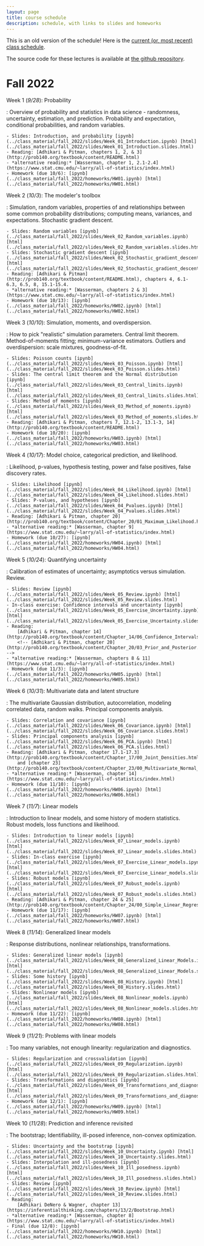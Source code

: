 ```yaml
---
layout: page
title: course schedule
description: schedule, with links to slides and homeworks
---
```


This is an old version of the schedule!
Here is the [current (or, most recent) class schedule](schedule.html).

The source code for these lectures is available at
[the github repository](https://github.com/UOdsci/dsci345/).

# Fall 2022

Week 1 (*9/28*): Probability

: Overview of probability and statistics in data science -
    randomness, uncertainty, estimation, and prediction.
    Probability and expectation, conditional probabilities,
    and random variables.

    - Slides: Introduction, and probability [ipynb](../class_material/fall_2022/slides/Week_01_Introduction.ipynb) [html](../class_material/fall_2022/slides/Week_01_Introduction.slides.html)
    - Reading: [Adhikari & Pitman, chapters 1, 2, & 3](http://prob140.org/textbook/content/README.html)
    - *alternative reading:* [Wasserman, chapter 1, 2.1-2.4](https://www.stat.cmu.edu/~larry/all-of-statistics/index.html)
    - Homework (due 10/6): [ipynb](../class_material/fall_2022/homeworks/HW01.ipynb) [html](../class_material/fall_2022/homeworks/HW01.html)

Week 2 (*10/3*): The modeler's toolbox

: Simulation, random variables, properties of and relationships between
    some common probability distributions; computing means,
    variances, and expectations. Stochastic gradient descent.

    - Slides: Random variables [ipynb](../class_material/fall_2022/slides/Week_02_Random_variables.ipynb) [html](../class_material/fall_2022/slides/Week_02_Random_variables.slides.html)
    - Slides: Stochastic gradient descent [ipynb](../class_material/fall_2022/slides/Week_02_Stochastic_gradient_descent.ipynb) [html](../class_material/fall_2022/slides/Week_02_Stochastic_gradient_descent.slides.html)
    - Reading: [Adhikari & Pitman](http://prob140.org/textbook/content/README.html), chapters 4, 6.1-6.3, 6.5, 8, 15.1-15.4.
    - *alternative reading:* [Wasserman, chapters 2 & 3](https://www.stat.cmu.edu/~larry/all-of-statistics/index.html)
    - Homework (due 10/13): [ipynb](../class_material/fall_2022/homeworks/HW02.ipynb) [html](../class_material/fall_2022/homeworks/HW02.html)

Week 3 (*10/10*): Simulation, moments, and overdispersion.

: How to pick "realistic" simulation parameters.
    Central limit theorem.
    Method-of-moments fitting; minimum-variance estimators.
    Outliers and overdispersion: scale mixtures, goodness-of-fit.

    - Slides: Poisson counts [ipynb](../class_material/fall_2022/slides/Week_03_Poisson.ipynb) [html](../class_material/fall_2022/slides/Week_03_Poisson.slides.html)
    - Slides: The central limit theorem and the Normal distribution [ipynb](../class_material/fall_2022/slides/Week_03_Central_limits.ipynb) [html](../class_material/fall_2022/slides/Week_03_Central_limits.slides.html)
    - Slides: Method of moments [ipynb](../class_material/fall_2022/slides/Week_03_Method_of_moments.ipynb) [html](../class_material/fall_2022/slides/Week_03_Method_of_moments.slides.html)
    - Reading: [Adhikari & Pitman, chapters 7, 12.1-2, 13.1-3, 14](http://prob140.org/textbook/content/README.html)
    - Homework (due 10/20): [ipynb](../class_material/fall_2022/homeworks/HW03.ipynb) [html](../class_material/fall_2022/homeworks/HW03.html)

Week 4 (*10/17*): Model choice, categorical prediction, and likelihood.

: Likelihood, p-values, hypothesis testing, power and false positives,
    false discovery rates.

    - Slides: Likelihood [ipynb](../class_material/fall_2022/slides/Week_04_Likelihood.ipynb) [html](../class_material/fall_2022/slides/Week_04_Likelihood.slides.html)
    - Slides: P-values, and hypotheses [ipynb](../class_material/fall_2022/slides/Week_04_Pvalues.ipynb) [html](../class_material/fall_2022/slides/Week_04_Pvalues.slides.html)
    - Reading: [Adhikari & Pitman, chapter 20](http://prob140.org/textbook/content/Chapter_20/01_Maximum_Likelihood.html)
    - *alternative reading:* [Wasserman, chapter 9](https://www.stat.cmu.edu/~larry/all-of-statistics/index.html)
    - Homework (due 10/27): [ipynb](../class_material/fall_2022/homeworks/HW04.ipynb) [html](../class_material/fall_2022/homeworks/HW04.html)

Week 5 (*10/24*): Quantifying uncertainty

: Calibration of estimates of uncertainty;
    asymptotics versus simulation. Review.

    - Slides: Review [ipynb](../class_material/fall_2022/slides/Week_05_Review.ipynb) [html](../class_material/fall_2022/slides/Week_05_Review.slides.html)
    - In-class exercise: Confidence intervals and uncertainty [ipynb](../class_material/fall_2022/slides/Week_05_Exercise_Uncertainty.ipynb) [html](../class_material/fall_2022/slides/Week_05_Exercise_Uncertainty.slides.html)
    - Reading:
        [Adhikari & Pitman, chapter 14](http://prob140.org/textbook/content/Chapter_14/06_Confidence_Intervals.html);
        <!-- [Adhikari & Pitman, chapter 20](http://prob140.org/textbook/content/Chapter_20/03_Prior_and_Posterior.html) -->
    - *alternative reading:* [Wasserman, chapters 8 & 11](https://www.stat.cmu.edu/~larry/all-of-statistics/index.html)
    - Homework (due 11/3): [ipynb](../class_material/fall_2022/homeworks/HW05.ipynb) [html](../class_material/fall_2022/homeworks/HW05.html)

<!--
    - Slides: Power and false positives [ipynb](../class_material/fall_2022/slides/Week_05_Power.ipynb) [html](../class_material/fall_2022/slides/Week_05_Power.slides.html)
    - Slides: The bootstrap [ipynb](../class_material/fall_2022/slides/Week_05_Bootstrap.ipynb) [html](../class_material/fall_2022/slides/Week_05_Bootstrap.slides.html)
-->

Week 6 (*10/31*): Multivariate data and latent structure

: The multivariate Gaussian distribution, autocorrelation, modeling correlated data,
    random walks. Principal components analysis.
    
    - Slides: Correlation and covariance [ipynb](../class_material/fall_2022/slides/Week_06_Covariance.ipynb) [html](../class_material/fall_2022/slides/Week_06_Covariance.slides.html)
    - Slides: Principal components analysis [ipynb](../class_material/fall_2022/slides/Week_06_PCA.ipynb) [html](../class_material/fall_2022/slides/Week_06_PCA.slides.html)
    - Reading: [Adhikari & Pitman, chapter 17.1-17.3](http://prob140.org/textbook/content/Chapter_17/00_Joint_Densities.html)
        and [chapter 23](http://prob140.org/textbook/content/Chapter_23/00_Multivariate_Normal_RVs.html)
    - *alternative reading:* [Wasserman, chapter 14](https://www.stat.cmu.edu/~larry/all-of-statistics/index.html)
    - Homework (due 11/10): [ipynb](../class_material/fall_2022/homeworks/HW06.ipynb) [html](../class_material/fall_2022/homeworks/HW06.html)

Week 7 (*11/7*): Linear models

: Introduction to linear models, and some history of modern statistics.
    Robust models, loss functions and likelihood.

    - Slides: Introduction to linear models [ipynb](../class_material/fall_2022/slides/Week_07_Linear_models.ipynb) [html](../class_material/fall_2022/slides/Week_07_Linear_models.slides.html)
    - Slides: In-class exercise [ipynb](../class_material/fall_2022/slides/Week_07_Exercise_Linear_models.ipynb) [html](../class_material/fall_2022/slides/Week_07_Exercise_Linear_models.slides.html)
    - Slides: Robust models [ipynb](../class_material/fall_2022/slides/Week_07_Robust_models.ipynb) [html](../class_material/fall_2022/slides/Week_07_Robust_models.slides.html)
    - Reading: [Adhikari & Pitman, chapter 24 & 25](http://prob140.org/textbook/content/Chapter_24/00_Simple_Linear_Regression.html)
    - Homework (due 11/17): [ipynb](../class_material/fall_2022/homeworks/HW07.ipynb) [html](../class_material/fall_2022/homeworks/HW07.html)

Week 8 (*11/14*): Generalized linear models

: Response distributions, nonlinear relationships, transformations. <!-- Mixed models. -->

    - Slides: Generalized linear models [ipynb](../class_material/fall_2022/slides/Week_08_Generalized_Linear_Models.ipynb) [html](../class_material/fall_2022/slides/Week_08_Generalized_Linear_Models.slides.html)
    - Slides: Some history [ipynb](../class_material/fall_2022/slides/Week_08_History.ipynb) [html](../class_material/fall_2022/slides/Week_08_History.slides.html)
    - Slides: Nonlinear models [ipynb](../class_material/fall_2022/slides/Week_08_Nonlinear_models.ipynb) [html](../class_material/fall_2022/slides/Week_08_Nonlinear_models.slides.html)
    - Homework (due 11/22): [ipynb](../class_material/fall_2022/homeworks/HW08.ipynb) [html](../class_material/fall_2022/homeworks/HW08.html)

Week 9 (*11/21*): Problems with linear models

: Too many variables, not enough linearity: regularization and diagnostics.

    - Slides: Regularization and crossvalidation [ipynb](../class_material/fall_2022/slides/Week_09_Regularization.ipynb) [html](../class_material/fall_2022/slides/Week_09_Regularization.slides.html)
    - Slides: Transformations and diagnostics [ipynb](../class_material/fall_2022/slides/Week_09_Transformations_and_diagnostics.ipynb) [html](../class_material/fall_2022/slides/Week_09_Transformations_and_diagnostics.slides.html)
    - Homework (due 12/1): [ipynb](../class_material/fall_2022/homeworks/HW09.ipynb) [html](../class_material/fall_2022/homeworks/HW09.html)

Week 10 (*11/28*): Prediction and inference revisited

: The bootstrap; Identifiability, ill-posed inference, non-convex optimization.

    - Slides: Uncertainty and the bootstrap [ipynb](../class_material/fall_2022/slides/Week_10_Uncertainty.ipynb) [html](../class_material/fall_2022/slides/Week_10_Uncertainty.slides.html)
    - Slides: Interpolation and ill-posedness [ipynb](../class_material/fall_2022/slides/Week_10_Ill_posedness.ipynb) [html](../class_material/fall_2022/slides/Week_10_Ill_posedness.slides.html)
    - Slides: Review [ipynb](../class_material/fall_2022/slides/Week_10_Review.ipynb) [html](../class_material/fall_2022/slides/Week_10_Review.slides.html)
    - Reading: 
        [Adhikari DeNero & Wagner, chapter 13](https://inferentialthinking.com/chapters/13/2/Bootstrap.html)
    - *alternative reading:* [Wasserman, chapter 8](https://www.stat.cmu.edu/~larry/all-of-statistics/index.html)
    - Final (due 12/8): [ipynb](../class_material/fall_2022/homeworks/HW10.ipynb) [html](../class_material/fall_2022/homeworks/HW10.html)

